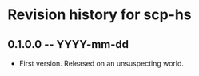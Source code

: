 # Revision history for scp-hs

## 0.1.0.0 -- YYYY-mm-dd

* First version. Released on an unsuspecting world.

